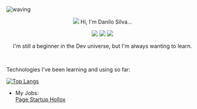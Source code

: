 ![waving](https://capsule-render.vercel.app/api?type=waving&height=150&fontAlign=80&fontAlignY=40&color=gradient)
<p align="center">
<img src="https://ezgif.com/images/loadcat.gif"/>
Hi, I'm Danilo Silva... 
<p  align="center">
<a href="https://www.linkedin.com/in/danilo-silva-628671b3/"><img src="https://img.shields.io/badge/-Danilo%20Silva-blue?style=flat-square&logo=Linkedin&logoColor=white&link=hhttps://www.linkedin.com/in/danilo-silva-628671b3/" /></a>  
<img src="https://visitor-badge.laobi.icu/badge?page_id=sia2602"/>
<img src="https://img.shields.io/github/followers/sia2602?style=social"/>  
</p>   
</p>  

<p align="center">
I'm still a beginner in the Dev universe, but I'm always wanting to learn.
</p>  
 
<br> 

Technologies I've been learning and using so far:

[![Top Langs](https://github-readme-stats.vercel.app/api/top-langs/?username=SIA2602&layout=compact&langs_count=4&hide=css,php,html)](https://github.com/SIA2602)
    
- My Jobs: <br />
  <a href="https://www.hollox.com.br/">Page Startup Hollox</a> 
